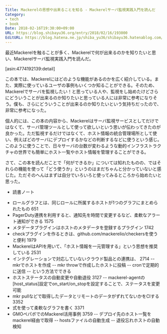 ```yaml
---
Title: Mackerelの思想や出来ることを知る - Mackerelサーバ監視実践入門を読んだ
Category:
- tech
- book
Date: 2018-02-16T19:30:00+09:00
URL: https://blog.shibayu36.org/entry/2018/02/16/193000
EditURL: https://blog.hatena.ne.jp/shiba_yu36/shibayu36.hatenablog.com/atom/entry/17391345971616793340
---
```


最近Mackerelを触ることが多く、Mackerelで何が出来るのかを知りたいと思い、Mackerelサーバ監視実践入門を読んだ。

[asin:4774192139:detail]

この本では、Mackerelにはどのような機能があるのかを広く紹介している。また、実際に使っているユーザの事例もいくつか知ることができる。そのため、Mackerelでサーバを監視したい！と思っている人や、監視をし始めたけどさらにどういうことが出来るのか知りたいと思っている人には非常に参考になりそう。僕も、さらにどういうことが出来るのか知りたいという気持ちだったので、非常に参考になった。

個人的には、この本の内容から、Mackerelはサーバ監視サービスとしてだけではなくて、サーバ管理ツールとして使って欲しいという思いが伝わってきたのが良かった。ただ監視するだけではなくて、ホスト情報の統合管理場所として使い、例えばどのサーバにデプロイするかなどの判断するなどに使うという感じ。このように使うことで、日々サーバの台数が変わるような動的インフラストラクチャの世界でも簡単にホスト一覧やホスト情報を管理することができる。

さて、この本を読んだことで「何ができるか」については知れたものの、ではそれらの機能を使って「どう使うか」というのはまだちゃんと分かっていないと感じた。ただそのへんはまずは自分でいろいろと使ってみるところから始めたいと思った。

* 読書ノート
- ロールグラフとは、同じロールに所属するホストが1つのグラフにまとめられたもの 651
- PagerDuty連携を利用すると、通知先を時間で変更するなど、柔軟なアラート通知ができる 1575
- メタデータプラグインはホストのメタデータを登録するプラグイン 1742
- checkプラグインを作るときは、github.com/mackerelio/checkersを使うと便利 1979
- MackerelはAPIを用いて、「ホスト情報を一元管理する」という思想を推奨している 2531
- インテグレーションで対応していないクラウド製品との連携は、 2714
-- mkrでホストを作成
-- mkr throwで作成したホストに投稿
-- cronで定期的に送信
-- という方法でできる
- ホストステータスの自動変更や自動退役 3127
-- mackerel-agentの[host_status]設定でon_start/on_stopを設定することで、ステータスを変更可能
- mkr pullなどで取得したデータとリモートのデータがずれてないかをCIする 3352
- 式を使って柔軟なグラフを書く 3371
- GMOペパボでのMackerel活用事例 3759
-- デプロイ先のホスト一覧をmackerel経由で取得
-- hostsファイルの自動生成
-- 退役忘れホストの自動検知
